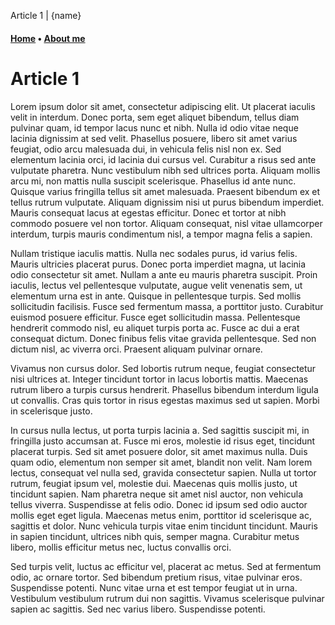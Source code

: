 Article 1 | {name}

#### [Home](../index.html) &bull; [About me](../me/index.html)

# Article 1

Lorem ipsum dolor sit amet, consectetur adipiscing elit. Ut placerat iaculis velit in interdum. Donec porta, sem eget aliquet bibendum, tellus diam pulvinar quam, id tempor lacus nunc et nibh. Nulla id odio vitae neque lacinia dignissim at sed velit. Phasellus posuere, libero sit amet varius feugiat, odio arcu malesuada dui, in vehicula felis nisl non ex. Sed elementum lacinia orci, id lacinia dui cursus vel. Curabitur a risus sed ante vulputate pharetra. Nunc vestibulum nibh sed ultrices porta. Aliquam mollis arcu mi, non mattis nulla suscipit scelerisque. Phasellus id ante nunc. Quisque varius fringilla tellus sit amet malesuada. Praesent bibendum ex et tellus rutrum vulputate. Aliquam dignissim nisi ut purus bibendum imperdiet. Mauris consequat lacus at egestas efficitur. Donec et tortor at nibh commodo posuere vel non tortor. Aliquam consequat, nisl vitae ullamcorper interdum, turpis mauris condimentum nisl, a tempor magna felis a sapien.

Nullam tristique iaculis mattis. Nulla nec sodales purus, id varius felis. Mauris ultricies placerat purus. Donec porta imperdiet magna, ut lacinia odio consectetur sit amet. Nullam a ante eu mauris pharetra suscipit. Proin iaculis, lectus vel pellentesque vulputate, augue velit venenatis sem, ut elementum urna est in ante. Quisque in pellentesque turpis. Sed mollis sollicitudin facilisis. Fusce sed fermentum massa, a porttitor justo. Curabitur euismod posuere efficitur. Fusce eget sollicitudin massa. Pellentesque hendrerit commodo nisl, eu aliquet turpis porta ac. Fusce ac dui a erat consequat dictum. Donec finibus felis vitae gravida pellentesque. Sed non dictum nisl, ac viverra orci. Praesent aliquam pulvinar ornare.

Vivamus non cursus dolor. Sed lobortis rutrum neque, feugiat consectetur nisi ultrices at. Integer tincidunt tortor in lacus lobortis mattis. Maecenas rutrum libero a turpis cursus hendrerit. Phasellus bibendum interdum ligula ut convallis. Cras quis tortor in risus egestas maximus sed ut sapien. Morbi in scelerisque justo.

In cursus nulla lectus, ut porta turpis lacinia a. Sed sagittis suscipit mi, in fringilla justo accumsan at. Fusce mi eros, molestie id risus eget, tincidunt placerat turpis. Sed sit amet posuere dolor, sit amet maximus nulla. Duis quam odio, elementum non semper sit amet, blandit non velit. Nam lorem lectus, consequat vel nulla sed, gravida consectetur sapien. Nulla ut tortor rutrum, feugiat ipsum vel, molestie dui. Maecenas quis mollis justo, ut tincidunt sapien. Nam pharetra neque sit amet nisl auctor, non vehicula tellus viverra. Suspendisse at felis odio. Donec id ipsum sed odio auctor mollis eget eget ligula. Maecenas metus enim, porttitor id scelerisque ac, sagittis et dolor. Nunc vehicula turpis vitae enim tincidunt tincidunt. Mauris in sapien tincidunt, ultrices nibh quis, semper magna. Curabitur metus libero, mollis efficitur metus nec, luctus convallis orci.

Sed turpis velit, luctus ac efficitur vel, placerat ac metus. Sed at fermentum odio, ac ornare tortor. Sed bibendum pretium risus, vitae pulvinar eros. Suspendisse potenti. Nunc vitae urna et est tempor feugiat ut in urna. Vestibulum vestibulum rutrum dui non sagittis. Vivamus scelerisque pulvinar sapien ac sagittis. Sed nec varius libero. Suspendisse potenti.